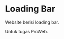 # Loading Bar
Website berisi loading bar.

Untuk tugas ProWeb.
<!--stackedit_data:
eyJoaXN0b3J5IjpbOTA5MjA2MzJdfQ==
-->